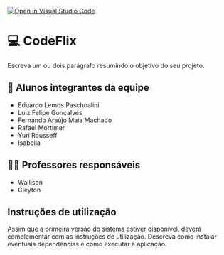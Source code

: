 [![Open in Visual Studio Code](https://classroom.github.com/assets/open-in-vscode-c66648af7eb3fe8bc4f294546bfd86ef473780cde1dea487d3c4ff354943c9ae.svg)](https://classroom.github.com/online_ide?assignment_repo_id=7571250&assignment_repo_type=AssignmentRepo)
# 💻 CodeFlix
Escreva um ou dois  parágrafo resumindo o objetivo do seu projeto.

## 🧮 Alunos integrantes da equipe

* Eduardo Lemos Paschoalini
* Luiz Felipe Gonçalves
* Fernando Araújo Maia Machado
* Rafael Mortimer 
* Yuri Rousseff
* Isabella

## 👨‍🏫 Professores responsáveis

* Wallison 
* Cleyton

## Instruções de utilização

Assim que a primeira versão do sistema estiver disponível, deverá complementar com as instruções de utilização. Descreva como instalar eventuais dependências e como executar a aplicação.
